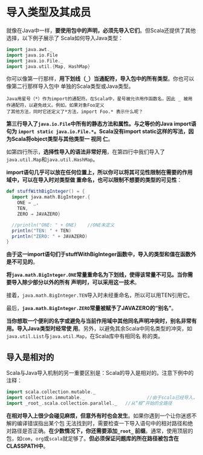 导入类型及其成员
===================================================================================
就像在Java中一样，**要使用包中的声明，必须先导入它们**。但Scala还提供了其他选择，以下例子展示了
Scala如何导入Java类型：
```scala
import java.awt._
import java.io.File
import java.io.File._
import java.util.{Map, HashMap}
```
你可以像第一行那样，**用下划线（`_`）当通配符，导入包中的所有类型**。你也可以像第二行那样导入包中
单独的Scala类型或Java类型。
```
Java用星号（*）作为import的通配符。在Scala中，星号被允许用作函数名，因此 _ 被用作通配符，以避免歧义。例如，如果对象Foo定义
了其他方法，同时它还定义了*方法，import Foo.* 表示什么呢？
```
**第三行导入了`java.io.File`中所有的静态方法和属性。与之等价的Java import语句为
`import static java.io.File.*`。Scala没有import static这样的写法，因为Scala将object类型与其他类型一 视同
仁**。

如第四行所示，**选择性导入的语法非常好用**，在第四行中我们导入了`java.util.Map`和`java.util.HashMap`。

**import语句几乎可以放在任何位置上，所以你可以将其可见性限制在需要的作用域中，可以在导入时对类型做
重命名，也可以限制不想要的类型的可见性**：
```scala
def stuffWithBigInteger() = {
  import java.math.BigInteger.{
    ONE ⇒ _,
    TEN,
    ZERO ⇒ JAVAZERO}

  //println("ONE: " + ONE)    //ONE未定义
  println("TEN: " + TEN)
  println("ZERO: " + JAVAZERO)
}
```
**由于这一import语句们于stuffWithBigInteger函数中，导入的类型和值在函数外是不可见的**。

**将`java.math.BigInteger.ONE`常量重命名为下划线，使得该常量不可见。当你需要导入除少部分以外的所有
声明时，可以采用这一技术**。

接着，`java.math.BigInteger.TEN`导入时未经重命名，所以可以用TEN引用它。

最后，**`java.math.BigInteger.ZERO`常量被赋予了JAVAZERO的“别名”**。

**当你想取一个便利的名字或避免与当前作用域中其他同名声明冲突时，别名非常有用。导入Java类型时经常使
用**。另外，以避免其余Scala中同名类型的冲突，如`java.util.List`与`java.util.Map`，在Scala库中有相同名
称的类。

## 导入是相对的
Scala与Java导入机制的另一重要区别是：Scala的导入是相对的。注意下例中的注释：
```scala
import scala.collection.mutable._
import collection.immutable._                       //由于scala已经导入，不需要给出全路径
import _root_.scala.collection.parallel._   //从“根”开始的全路径
```
**在相对导入上很少会碰见麻烦，但意外有时也会发生**。如果你遇到一个让你迷惑不解的编译错误指出某个包
无法找到时，需要检查一下导入语句中的相对路径和绝对路径是否正确。**在少数情况下，你还需要添加`_root_`
前缀**。通常，使用顶层的包，如`com`，`org`或`scala`就足够了。**但必须保证问题库的所在路径被包含在
CLASSPATH中**。



